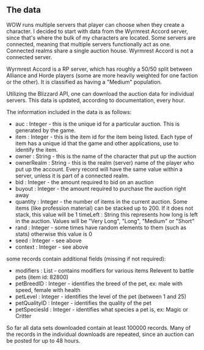 ## The data

WOW runs multiple servers that player can choose when they create a character.  I decided to start with data from the Wyrmrest Accord server, since that's where the bulk of my characters are located.  Some servers are connected, meaning that multiple servers functionally act as one.  Connected realms share a single auction house.  Wyrmrest Accord is not a connected server.

Wyrmrest Accord is a RP server, which has roughly a 50/50 split between Alliance and Horde players (some are more heavily weighted for one faction or the other).  It is classified as having a "Medium" population.

Utilizing the Blizzard API, one can download the auction data for individual servers.  This data is updated, according to documentation, every hour.

The information included in the data is as follows:

* auc : Integer - this is the unique id for a particular auction.  This is generated by the game.
* item : Integer - this is the item id for the item being listed.  Each type of item has a unique id that the game and other applications, use to identify the item.
* owner : String - this is the name of the character that put up the auction
* ownerRealm : String - this is the realm (server) name of the player who put up the account.  Every record will have the same value within a server, unless it is part of a connected realm.
* bid : Integer - the amount required to bid on an auction
* buyout : Integer - the amount required to purchase the auction right away
* quantity : Integer - the number of items in the current auction.  Some items (like profession material) can be stacked up to 200.  If it does not stack, this value will be 1
timeLeft : String this represents how long is left in the auction.  Values will be "Very Long", "Long", "Medium" or "Short"
* rand : Integer - some times have random elements to them (such as stats) otherwise this value is 0
* seed : Integer - see above
* context : Integer - see above

some records contain additional fields (missing if not required):
* modifiers : List - contains modifiers for various items
Relevent to battle pets (item id: 82800)
* petBreedID : Integer - identifies the breed of the pet, ex: male with speed, female with health
* petLevel : Integer - identifies the level of the pet (between 1 and 25)
* petQualityID : Integer - identifies the quality of the pet
* petSpeciesId : Integer - identifies what species a pet is, ex: Magic or Critter

So far all data sets downloaded contain at least 100000 records.  Many of the records in the individual downloads are repeated, since an auction can be posted for up to 48 hours.
